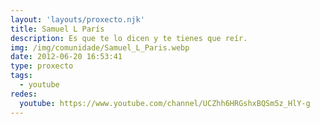 ```yaml
---
layout: 'layouts/proxecto.njk'
title: Samuel L París
description: Es que te lo dicen y te tienes que reír.
img: /img/comunidade/Samuel_L_Paris.webp
date: 2012-06-20 16:53:41
type: proxecto
tags:
  - youtube
redes:
  youtube: https://www.youtube.com/channel/UCZhh6HRGshxBQSm5z_HlY-g
---
```

